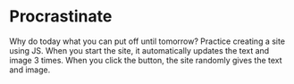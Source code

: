 # Procrastinate
Why do today what you can put off until tomorrow?
Practice creating a site using JS. When you start the site, it automatically updates the text and image 3 times. When you click the button, the site randomly gives the text and image.
